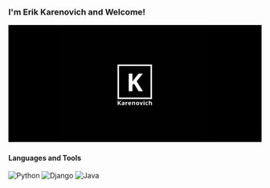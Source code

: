 ### I'm Erik Karenovich and Welcome!
![Header](https://github.com/thekarenovich/thekarenovich/blob/main/asserts/Karenovich.jpg)

#### Languages and Tools 
![Python](https://img.shields.io/badge/Python-090909?style=for-the-badge&logo=python)
![Django](https://img.shields.io/badge/Django-090909?style=for-the-badge&logo=django)
![Java](https://img.shields.io/badge/Java-090909?style=for-the-badge&logo=java)
